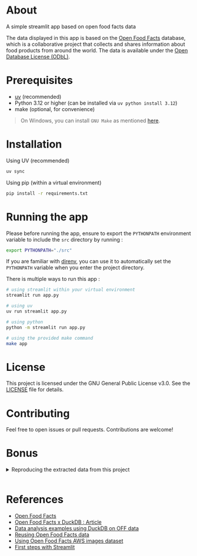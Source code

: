 # About
A simple streamlit app based on open food facts data

The data displayed in this app is based on the [Open Food Facts](https://world.openfoodfacts.org/) database, which is a collaborative project that collects and shares information about food products from around the world. The data is available under the [Open Database License (ODbL)](https://opendatacommons.org/licenses/odbl/1-0/).


# Prerequisites
- [uv](https://docs.astral.sh/uv/getting-started/installation/) (recommended)
- Python 3.12 or higher (can be installed via `uv python install 3.12`)
- make (optional, for convenience)

> On Windows, you can install `GNU Make` as mentioned [here](https://stackoverflow.com/questions/32127524/how-to-install-and-use-make-in-windows#:~:text=make%20is%20a,the%20previous%20choices.).

# Installation

Using UV (recommended)
```bash
uv sync
```

Using pip (within a virtual environment)
```bash
pip install -r requirements.txt
```

# Running the app

Please before running the app, ensure to export the `PYTHONPATH` environment variable to include the `src` directory by running :
```bash
export PYTHONPATH="./src"
```
If you are familiar with [direnv](https://direnv.net/), you can use it to automatically set the `PYTHONPATH` variable when you enter the project directory.

There is multiple ways to run this app :

```bash
# using streamlit within your virtual environment
streamlit run app.py

# using uv
uv run streamlit app.py

# using python
python -m streamlit run app.py

# using the provided make command
make app
```


# License
This project is licensed under the GNU General Public License v3.0. See the [LICENSE](LICENSE) file for details.

# Contributing

Feel free to open issues or pull requests. Contributions are welcome!

# Bonus

<details><summary>Reproducing the extracted data from this project</summary>

<br>

- First download the parquet file from the OFF database available [here](https://huggingface.co/datasets/openfoodfacts/product-database/tree/main).

- From there you can start exploring using [duckdb](https://duckdb.org/docs/stable/)

Assuming you are using the CLI client of duckdb, you can run the following command to start exploring the data:

```bash
# enter duckdb CLI
duckdb

# create a persistent database
.open food.duckdb
```

```sql
-- create a table from the parquet file
CREATE TABLE IF NOT EXISTS off_french_food_analysis AS (
    SELECT g['unnest']['text'] AS product_name, {', '.join(FIELDS)}
        FROM read_parquet('{parquet_filepath}') AS f,
        UNNEST(f.generic_name) AS g
        WHERE lang = 'fr' -- only keep french products
        AND obsolete IS FALSE
        AND completeness > 0.8
        AND g['unnest']['lang'] = 'fr' -- only keep products with french description available
        AND nutriscore_grade NOT IN ('not-applicable','unknown')
        WHERE len(code) = 13 -- only keep products with a 13 digit code
        ORDER BY nutriscore_grade DESC
        );

-- export the table to a parquet file
COPY (SELECT * FROM off_french_food_analysis)
TO 'off_french_food_analysis.parquet' (FORMAT PARQUET);
```

</details>

<br>

# References
- [Open Food Facts](https://world.openfoodfacts.org/)
- [Open Food Facts x DuckDB : Article](https://blog.openfoodfacts.org/en/news/food-transparency-in-the-palm-of-your-hand-explore-the-largest-open-food-database-using-duckdb-%f0%9f%a6%86x%f0%9f%8d%8a)
- [Data analysis examples using DuckDB on OFF data](https://wiki.openfoodfacts.org/DuckDB_Cheatsheet)
- [Reusing Open Food Facts data](https://wiki.openfoodfacts.org/Reusing_Open_Food_Facts_Data#DuckDB_to_query_the_database)
- [Using Open Food Facts AWS images dataset](https://openfoodfacts.github.io/openfoodfacts-server/api/aws-images-dataset/)
- [First steps with Streamlit](https://docs.streamlit.io/get-started/tutorials)
